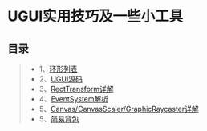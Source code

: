# UGUI实用技巧及一些小工具


目录
----
>* 1、[环形列表](https://www.cnblogs.com/blueberryzzz/p/9807580.html)
>* 2、[UGUI源码](https://bitbucket.org/Unity-Technologies/ui/src/)
>* 3、[RectTransform详解](https://www.cnblogs.com/zhimalier/p/11633816.html)
>* 4、[EventSystem解析](https://www.cnblogs.com/blueberryzzz/p/12216045.html)
>* 5、[Canvas/CanvasScaler/GraphicRaycaster详解](https://gameinstitute.qq.com/community/detail/127148)
>* 5、[简易背包](https://gameinstitute.qq.com/community/detail/127148)
